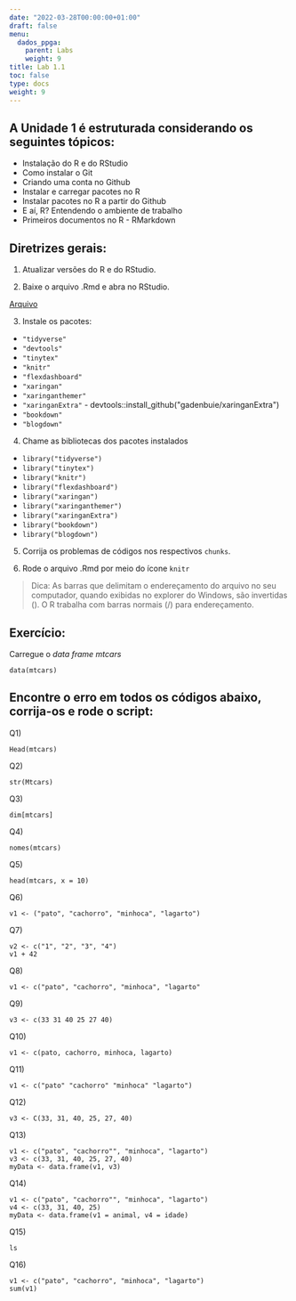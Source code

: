 ```yaml
---
date: "2022-03-28T00:00:00+01:00"
draft: false
menu:
  dados_ppga:
    parent: Labs
    weight: 9
title: Lab 1.1
toc: false
type: docs
weight: 9
---
```


## A **Unidade 1** é estruturada considerando os seguintes tópicos:
- Instalação do R e do RStudio
- Como instalar o Git
- Criando uma conta no Github
- Instalar e carregar pacotes no R
- Instalar pacotes no R a partir do Github
- E aí, R? Entendendo o ambiente de trabalho
- Primeiros documentos no R - RMarkdown

## Diretrizes gerais:

1. Atualizar versões do R e do RStudio.

2. Baixe o arquivo .Rmd e abra no RStudio. 

[Arquivo](https://cefetmgbr-my.sharepoint.com/:t:/g/personal/renataoliveira_cefetmg_br/EZU9xzdlhX1Oi9ug12gdYE4B6VovNSxQtMMrHXJGslDFgA?e=2yi5Nl)

3. Instale os pacotes: 
  - `"tidyverse"`
  - `"devtools"`
  - `"tinytex"`
  - `"knitr"`
  - `"flexdashboard"`
  - `"xaringan"`
  - `"xaringanthemer"`
  - `"xaringanExtra"` - devtools::install_github("gadenbuie/xaringanExtra")
  - `"bookdown"`
  - `"blogdown"`
  
4. Chame as bibliotecas dos pacotes instalados
  - `library("tidyverse")`
  - `library("tinytex")`
  - `library("knitr")`
  - `library("flexdashboard")`
  - `library("xaringan")`
  - `library("xaringanthemer")`
  - `library("xaringanExtra")`
  - `library("bookdown")`
  - `library("blogdown")`

5. Corrija os problemas de códigos nos respectivos `chunks`. 

6. Rode o arquivo .Rmd por meio do ícone `knitr` 

> Dica: As barras que delimitam o endereçamento do arquivo no seu computador, quando exibidas no explorer do Windows, são invertidas (\). O R trabalha com barras normais (/) para endereçamento. 

## Exercício:

Carregue o *data frame* *mtcars*

```{r}
data(mtcars)
```

## Encontre o erro em todos os códigos abaixo, corrija-os e rode o script:

Q1)

```{r}
Head(mtcars)
```

Q2)

```{r}
str(Mtcars)
```

Q3)

```{r}
dim[mtcars]
```

Q4)

```{r}
nomes(mtcars)
```

Q5)

```{r}
head(mtcars, x = 10)
```

Q6)

```{r}
v1 <- ("pato", "cachorro", "minhoca", "lagarto")
```

Q7)

```{r}
v2 <- c("1", "2", "3", "4")
v1 + 42
```

Q8)

```{r}
v1 <- c("pato", "cachorro", "minhoca", "lagarto"
```

Q9)

```{r}
v3 <- c(33 31 40 25 27 40)
```

Q10)

```{r}
v1 <- c(pato, cachorro, minhoca, lagarto)
```

Q11)

```{r}
v1 <- c("pato" "cachorro" "minhoca" "lagarto")
```

Q12)

```{r}
v3 <- C(33, 31, 40, 25, 27, 40)
```

Q13)

```{r}
v1 <- c("pato", "cachorro"", "minhoca", "lagarto")
v3 <- c(33, 31, 40, 25, 27, 40)
myData <- data.frame(v1, v3)
```

Q14)

```{r}
v1 <- c("pato", "cachorro"", "minhoca", "lagarto")
v4 <- c(33, 31, 40, 25)
myData <- data.frame(v1 = animal, v4 = idade)
```

Q15)

```{r}
ls
```

Q16)

```{r}
v1 <- c("pato", "cachorro", "minhoca", "lagarto")
sum(v1)
```
